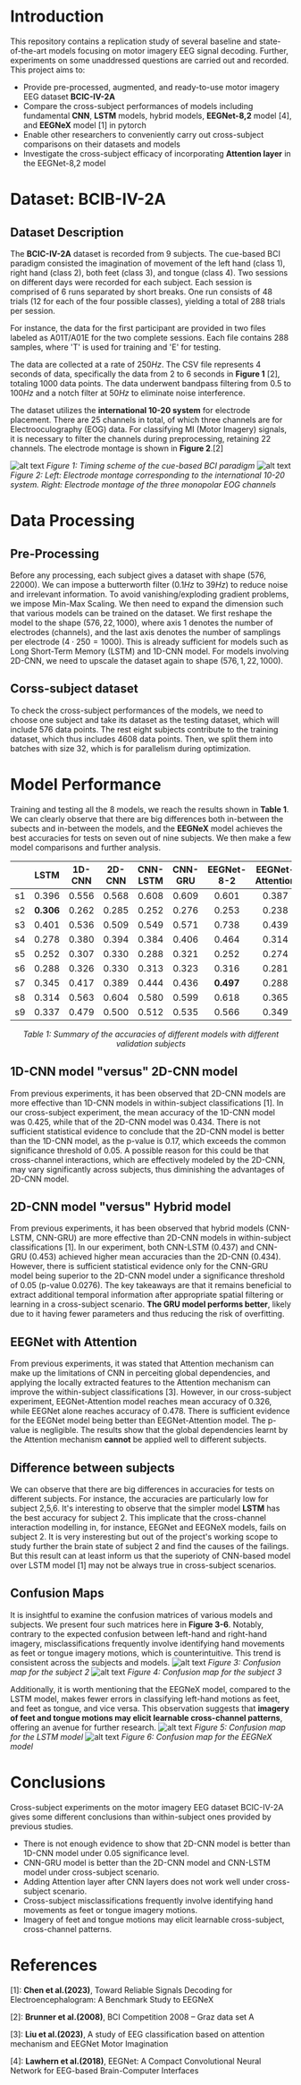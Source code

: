 # Introduction
This repository contains a replication study of several baseline and state-of-the-art models focusing on motor imagery EEG signal decoding. Further, experiments on some unaddressed questions are carried out and recorded. This project aims to:
* Provide pre-processed, augmented, and ready-to-use motor imagery EEG dataset **BCIC-IV-2A**
* Compare the cross-subject performances of models including fundamental **CNN**, **LSTM** models, hybrid models, **EEGNet-8,2** model [4], and **EEGNeX** model [1] in pytorch
* Enable other researchers to conveniently carry out cross-subject comparisons on their datasets and models
* Investigate the cross-subject efficacy of incorporating **Attention layer** in the EEGNet-8,2 model 

# Dataset: BCIB-IV-2A
## Dataset Description
The **BCIC-IV-2A** dataset is recorded from $9$ subjects. The cue-based BCI paradigm consisted the imagination of movement of the left hand (class 1), right hand (class 2), both feet (class 3), and tongue (class 4). Two sessions on different days were recorded for each subject. Each session is comprised of 6 runs separated by short breaks. 
One run consists of $48$ trials ($12$ for each of the four possible classes), yielding a total of $288$ trials per session.

For instance, the data for the first participant are provided in two files labeled as A01T/A01E for the two complete sessions. Each file contains $288$ samples, where 'T' is used for training and 'E' for testing.

The data are collected at a rate of $250 Hz$. The CSV file represents $4$ seconds of data, specifically the data from 2 to 6 seconds in **Figure 1** [2], totaling $1000$ data points. The data underwent bandpass filtering from $0.5$ to $100 Hz$ and a notch filter at $50 Hz$ to eliminate noise interference.

The dataset utilizes the **international 10-20 system** for electrode placement. There are $25$ channels in total, of which three channels are for Electrooculography (EOG) data. For classifying MI (Motor Imagery) signals, it is necessary to filter the channels during preprocessing, retaining $22$ channels. The electrode montage is shown in **Figure 2**.[2]

![alt text](https://github.com/HetuLii/Data-Science-Motor-Imagery-EEG-signal-decoding/blob/main/images/Cue-based%20BCI%20paradigm.png)
*Figure 1: Timing scheme of the cue-based BCI paradigm*
![alt text](https://github.com/HetuLii/Data-Science-Motor-Imagery-EEG-signal-decoding/blob/main/images/Electrode%20montage.png)
*Figure 2: Left: Electrode montage corresponding to the international 10-20 system. Right: Electrode montage of the three monopolar EOG channels*
# Data Processing
## Pre-Processing
Before any processing, each subject gives a dataset with shape $(576, 22000)$. We can impose a butterworth filter ($0.1 Hz$ to $39 Hz$) to reduce noise and irrelevant information. To avoid vanishing/exploding gradient problems, we impose Min-Max Scaling. We then need to expand the dimension such that various models can be trained on the dataset. 
We first reshape the model to the shape $(576, 22, 1000)$, where axis $1$ denotes the number of electrodes (channels), and the last axis denotes the number of samplings per electrode ($4 \cdot 250 = 1000$). This is already sufficient for models such as Long Short-Term Memory (LSTM) and 1D-CNN model. For models involving 2D-CNN, we need to upscale the dataset again to shape $(576, 1, 22, 1000)$.
## Corss-subject dataset
To check the cross-subject performances of the models, we need to choose one subject and take its dataset as the testing dataset, which will include $576$ data points. The rest eight subjects contribute to the training dataset, which thus includes $4608$ data points. Then, we split them into batches with size $32$, which is for parallelism during optimization. 
# Model Performance
Training and testing all the $8$ models, we reach the results shown in **Table 1**. We can clearly observe that there are big differences both in-between the subects and in-between the models, and the **EEGNeX** model achieves the best accuracies for tests on seven out of nine subjects. We then make a few model comparisons and further analysis. 
<div align="center">

| | LSTM | 1D-CNN | 2D-CNN | CNN-LSTM | CNN-GRU | EEGNet-8-2 | EEGNet-Attention | EEGNeX |
|:---------:|:---------:|:---------:|:---------:|:---------:|:---------:|:---------:|:---------:|:---------:|
| s1 | 0.396 | 0.556 | 0.568 | 0.608 | 0.609 | 0.601 | 0.387 | **0.672** |
| s2 | **0.306** | 0.262 | 0.285 | 0.252 | 0.276 | 0.253 | 0.238 | 0.240 |
| s3 | 0.401 | 0.536 | 0.509 | 0.549 | 0.571 | 0.738 | 0.439 | **0.786** |
| s4 | 0.278 | 0.380 | 0.394 | 0.384 | 0.406 | 0.464 | 0.314 | **0.469** |
| s5 | 0.252 | 0.307 | 0.330 | 0.288 | 0.321 | 0.252 | 0.274 | **0.354** |
| s6 | 0.288 | 0.326 | 0.330 | 0.313 | 0.323 | 0.316 | 0.281 | **0.380** |
| s7 | 0.345 | 0.417 | 0.389 | 0.444 | 0.436 | **0.497** | 0.288 | 0.495 |
| s8 | 0.314 | 0.563 | 0.604 | 0.580 | 0.599 | 0.618 | 0.365 | **0.722** |
| s9 | 0.337 | 0.479 | 0.500 | 0.512 | 0.535 | 0.566 | 0.349 | **0.660** |

*Table 1: Summary of the accuracies of different models with different validation subjects*

</div>

## 1D-CNN model "versus" 2D-CNN model
From previous experiments, it has been observed that 2D-CNN models are more effective than 1D-CNN models in within-subject classifications [1]. In our cross-subject experiment, the mean accuracy of the 1D-CNN model was 0.425, while that of the 2D-CNN model was 0.434. There is not sufficient statistical evidence to conclude that the 2D-CNN model is better than the 1D-CNN model, as the p-value is 0.17, which exceeds the common significance threshold of $0.05$. A possible reason for this could be that cross-channel interactions, which are effectively modeled by the 2D-CNN, may vary significantly across subjects, thus diminishing the advantages of 2D-CNN model.

## 2D-CNN model "versus" Hybrid model
From previous experiments, it has been observed that hybrid models (CNN-LSTM, CNN-GRU) are more effective than 2D-CNN models in within-subject classifications [1]. In our experiment, both CNN-LSTM (0.437) and CNN-GRU (0.453) achieved higher mean accuracies than the 2D-CNN (0.434). However, there is sufficient statistical evidence only for the CNN-GRU model being superior to the 2D-CNN model under a significance threshold of 0.05 (p-value 0.0276). The key takeaways are that it remains beneficial to extract additional temporal information after appropriate spatial filtering or learning in a cross-subject scenario. **The GRU model performs better**, likely due to it having fewer parameters and thus reducing the risk of overfitting.

## EEGNet with Attention
From previous experiments, it was stated that Attention mechanism can make up the limitations of CNN in perceiting global dependencies, and applying the locally extracted features to the Attention mechanism can improve the within-subject classifications [3]. However, in our cross-subject experiment, EEGNet-Attention model reaches mean accuracy of $0.326$, while EEGNet alone reaches accuracy of $0.478$. There is sufficient evidence for the EEGNet model being better than EEGNet-Attention model. The p-value is negligible. The results show that the global dependencies learnt by the Attention mechanism **cannot** be applied well to different subjects.

## Difference between subjects
We can observe that there are big differences in accuracies for tests on different subjects. For instance, the accuracies are particularly low for subject 2,5,6. It's interesting to observe that the simpler model **LSTM** has the best accuracy for subject 2. This implicate that the cross-channel interaction modelling in, for instance, EEGNet and EEGNeX models, fails on subject 2. It is very insteresting but out of the project's working scope to study further the brain state of subject 2 and find the causes of the failings. But this result can at least inform us that the superioty of CNN-based model over LSTM model [1] may not be always true in cross-subject scenarios.

## Confusion Maps
It is insightful to examine the confusion matrices of various models and subjects. We present four such matrices here in **Figure 3-6**. Notably, contrary to the expected confusion between left-hand and right-hand imagery, misclassifications frequently involve identifying hand movements as feet or tongue imagery motions, which is counterintuitive. This trend is consistent across the subjects and models. 
![alt text](https://github.com/HetuLii/Data-Science-Motor-Imagery-EEG-signal-decoding/blob/main/images/Confusion_S2.png)
*Figure 3: Confusion map for the subject 2*
![alt text](https://github.com/HetuLii/Data-Science-Motor-Imagery-EEG-signal-decoding/blob/main/images/Confusion_S3.png)
*Figure 4: Confusion map for the subject 3*

Additionally, it is worth mentioning that the EEGNeX model, compared to the LSTM model, makes fewer errors in classifying left-hand motions as feet, and feet as tongue, and vice versa. This observation suggests that **imagery of feet and tongue motions may elicit learnable cross-channel patterns**, offering an avenue for further research.
![alt text](https://github.com/HetuLii/Data-Science-Motor-Imagery-EEG-signal-decoding/blob/main/images/Confusion_LSTM.png)
*Figure 5: Confusion map for the LSTM model*
![alt text](https://github.com/HetuLii/Data-Science-Motor-Imagery-EEG-signal-decoding/blob/main/images/Confusion_NeX.png)
*Figure 6: Confusion map for the EEGNeX model*

# Conclusions
Cross-subject experiments on the motor imagery EEG dataset BCIC-IV-2A gives some different conclusions than within-subject ones provided by previous studies. 
* There is not enough evidence to show that 2D-CNN model is better than 1D-CNN model under $0.05$ significance level. 
* CNN-GRU model is better than the 2D-CNN model and CNN-LSTM model under cross-subject scenario.
* Adding Attention layer after CNN layers does not work well under cross-subject scenario.
* Cross-subject misclassifications frequently involve identifying hand movements as feet or tongue imagery motions.
* Imagery of feet and tongue motions may elicit learnable cross-subject, cross-channel patterns.
  
# References
[1]: **Chen et al.(2023)**, Toward Reliable Signals Decoding for Electroencephalogram: A Benchmark Study to EEGNeX

[2]: **Brunner et al.(2008)**, BCI Competition 2008 – Graz data set A

[3]: **Liu et al.(2023)**, A study of EEG classification based on attention mechanism and EEGNet Motor Imagination

[4]: **Lawhern et al.(2018)**, EEGNet: A Compact Convolutional Neural Network for EEG-based Brain-Computer Interfaces
